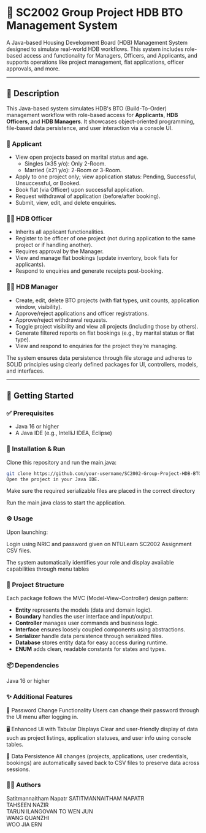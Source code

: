 # 🏢 SC2002 Group Project HDB BTO Management System

A Java-based Housing Development Board (HDB) Management System designed to simulate real-world HDB workflows. This system includes role-based access and functionality for Managers, Officers, and Applicants, and supports operations like project management, flat applications, officer approvals, and more.

---

## 📖 Description

This Java-based system simulates HDB's BTO (Build-To-Order) management workflow with role-based access for **Applicants**, **HDB Officers**, and **HDB Managers**. It showcases object-oriented programming, file-based data persistence, and user interaction via a console UI.

### 👤 Applicant
- View open projects based on marital status and age.
  - Singles (≥35 y/o): Only 2-Room.
  - Married (≥21 y/o): 2-Room or 3-Room.
- Apply to one project only; view application status: Pending, Successful, Unsuccessful, or Booked.
- Book flat (via Officer) upon successful application.
- Request withdrawal of application (before/after booking).
- Submit, view, edit, and delete enquiries.

### 🧑‍💼 HDB Officer
- Inherits all applicant functionalities.
- Register to be officer of one project (not during application to the same project or if handling another).
- Requires approval by the Manager.
- View and manage flat bookings (update inventory, book flats for applicants).
- Respond to enquiries and generate receipts post-booking.

### 🧑‍💼 HDB Manager
- Create, edit, delete BTO projects (with flat types, unit counts, application window, visibility).
- Approve/reject applications and officer registrations.
- Approve/reject withdrawal requests.
- Toggle project visibility and view all projects (including those by others).
- Generate filtered reports on flat bookings (e.g., by marital status or flat type).
- View and respond to enquiries for the project they're managing.

The system ensures data persistence through file storage and adheres to SOLID principles using clearly defined packages for UI, controllers, models, and interfaces.

---

## 🏁 Getting Started

### ✅ Prerequisites

- Java 16 or higher
- A Java IDE (e.g., IntelliJ IDEA, Eclipse)

### 🚀 Installation & Run

Clone this repository and run the main.java:
```bash
git clone https://github.com/your-username/SC2002-Group-Project-HDB-BTO
Open the project in your Java IDE.
```

Make sure the required serializable files are placed in the correct directory

Run the main.java class to start the application.

### ⚙️ Usage
Upon launching:

Login using NRIC and password given on NTULearn SC2002 Assignment CSV files.

The system automatically identifies your role and display avaiiable capabilities through menu tables

### 📂 Project Structure

Each package follows the MVC (Model-View-Controller) design pattern:
- **Entity** represents the models (data and domain logic).
- **Boundary** handles the user interface and input/output.
- **Controller** manages user commands and business logic.
- **Interface** ensures loosely coupled components using abstractions.
- **Serializer** handle data persistence through serialized files.
- **Database** stores entity data for easy access during runtime.
- **ENUM** adds clean, readable constants for states and types.

### 📦 Dependencies
Java 16 or higher


### ✨ Additional Features
🔐 Password Change Functionality
Users can change their password through the UI menu after logging in.

🖥️ Enhanced UI with Tabular Displays
Clear and user-friendly display of data such as project listings, application statuses, and user info using console tables.

💾 Data Persistence
All changes (projects, applications, user credentials, bookings) are automatically saved back to CSV files to preserve data across sessions.

### 👨‍💻 Authors
Satitmannaitham Napatr
SATITMANNAITHAM NAPATR	
TAHSEEN NAZIR	
TARUN ILANGOVAN	
TO WEN JUN	
WANG QUANZHI	
WOO JIA ERN




